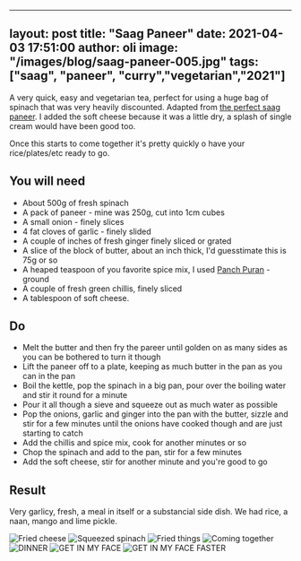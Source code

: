 
---
layout: post
title:  "Saag Paneer"
date:   2021-04-03 17:51:00
author: oli
image: "/images/blog/saag-paneer-005.jpg"
tags: ["saag", "paneer", "curry","vegetarian","2021"]
---

A very quick, easy and vegetarian tea, perfect for using a huge bag of spinach that was very heavily discounted.  Adapted from [the perfect               saag paneer](https://www.theguardian.com/lifeandstyle/wordofmouth/2014/jun/26/how-make-perfect-saag-paneer-vegetarian-indian).  I added the soft cheese because it was a little dry, a splash of single cream would have been good too.

Once this starts to come together it's pretty quickly o have your rice/plates/etc ready to go.


## You will need

* About 500g of fresh spinach
* A pack of paneer - mine was 250g, cut into 1cm cubes
* A small onion - finely slices
* 4 fat cloves of garlic - finely slided
* A couple of inches of fresh ginger finely sliced or grated
* A slice of the block of butter, about an inch thick, I'd guesstimate this is 75g or so
* A heaped teaspoon of you favorite spice mix, I used [Panch Puran](https://www.amazon.co.uk/Seasoned-Pioneers-Phoran-Indian-Spices/dp/B00BXC6PMQ?dchild=1&keywords=Panch+Puran&qid=1617131485&sr=8-15&linkCode=ll1&tag=hhkudac-21&linkId=83cdc06bd27d938910caabe02ee01f23&language=en_GB&ref_=as_li_ss_tl) - ground
* A couple of fresh green chillis, finely sliced
* A tablespoon of soft cheese.


## Do

* Melt the butter and then fry the pareer until golden on as many sides as you can be bothered to turn it though
* Lift the paneer off to a plate, keeping as much butter in the pan as you can in the pan
* Boil the kettle, pop the spinach in a big pan, pour over the boiling water and stir it round for a minute
* Pour it all though a sieve and squeeze out as much water as possible
* Pop the onions, garlic and ginger into the pan with the butter, sizzle and stir for a few minutes until the onions have cooked though and are just starting to catch
* Add the chillis and spice mix, cook for another minutes or so
* Chop the spinach and add to the pan, stir for a few minutes  
* Add the soft cheese, stir for another minute and you're good to go 

## Result

Very garlicy, fresh, a meal in itself or a substancial side dish.  We had rice, a naan, mango and lime pickle.


![Fried cheese](/images/blog/saag-paneer-001.jpg)
![Squeezed spinach](/images/blog/saag-paneer-002.jpg)
![Fried things](/images/blog/saag-paneer-003.jpg)
![Coming together](/images/blog/saag-paneer-004.jpg)
![DINNER](/images/blog/saag-paneer-005.jpg)
![GET IN MY FACE](/images/blog/saag-paneer-006.jpg)
![GET IN MY FACE FASTER](/images/blog/saag-paneer-007.jpg)


